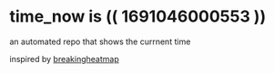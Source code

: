 # time_now is (( 1691046000553 ))

an automated repo that shows the currnent time

inspired by [breakingheatmap](https://github.com/breakingheatmap/breakingheatmap)